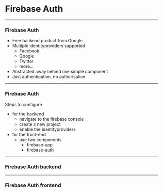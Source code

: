 # Firebase Auth

---
### Firebase Auth
* Free backend product from Google
* Multiple identityproviders supported
    * Facebook
    * Google
    * Twitter
    * more...
* Abstracted away behind one simple component
* Just authentication, no authorisation

---
### Firebase Auth
Steps to configure
* for the backend
    * navigate to the firebase console
    * create a new project
    * enable the identityproviders
* for the front-end
    * use two components
        * firebase-app 
        * firebase-auth

---
### Firebase Auth backend

---
### Firebase Auth frontend



